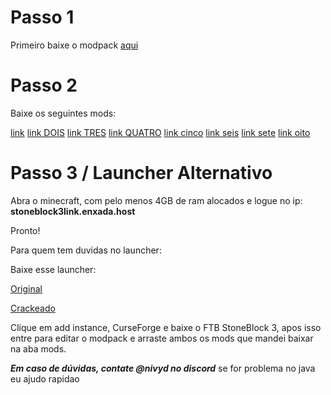 # Passo 1

Primeiro baixe o modpack [aqui](https://www.curseforge.com/minecraft/modpacks/ftb-stoneblock-3/files/5904937)

# Passo 2

Baixe os seguintes mods:

[link](https://www.curseforge.com/minecraft/mc-mods/embeddium/files/5322305)
[link DOIS](https://www.curseforge.com/minecraft/mc-mods/embeddiumplus/files/5436750)
[link TRES](https://www.curseforge.com/minecraft/mc-mods/simple-voice-chat/files/5907359)
[link QUATRO](https://www.curseforge.com/minecraft/mc-mods/simple-login/download/3864949)
[link cinco](https://www.curseforge.com/minecraft/mc-mods/offlineskins/download/3772643)
[link seis](https://www.curseforge.com/minecraft/mc-mods/sophisticated-core/download/5296312)
[link sete](https://www.curseforge.com/minecraft/mc-mods/sophisticated-backpacks/download/5654080)
[link oito](https://www.curseforge.com/minecraft/mc-mods/sophisticated-storage/files/5809745)

# Passo 3 / Launcher Alternativo

Abra o minecraft, com pelo menos 4GB de ram alocados e logue no ip:
**stoneblock3link.enxada.host**

Pronto!

Para quem tem duvidas no launcher:

Baixe esse launcher: 

[Original](https://prismlauncher.org/download/)


[Crackeado](https://github.com/Diegiwg/PrismLauncher-Cracked/releases/download/9.0/PrismLauncher-Windows-MSVC-Setup-9.0.exe)

Clique em add instance, CurseForge e baixe o FTB StoneBlock 3, apos isso entre para editar o modpack e arraste ambos os mods que mandei baixar na aba mods.

***Em caso de dúvidas, contate @nivyd no discord***
se for problema no java eu ajudo rapidao

